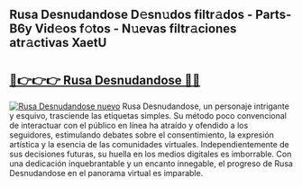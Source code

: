 ## Rusa Desnudandose D𝚎sn𝚞dos filtr𝚊dos - Parts-B6y Vid𝚎os f𝚘tos - N𝚞evas filtr𝚊ciones atr𝚊ctivas XaetU

# <h2><a href="http://mb3047.tromn.icu/?c=Rusa+Desnudandose">🔗👉👉👉 Rusa Desnudandose 🔗🔗</a></h2>

[![Rusa Desnudandose nuevo](https://i.imgur.com/pEAQMta.gif)](http://mb3047.tromn.icu/?c=Rusa+Desnudandose)
Rusa Desnudandose, un personaje intrigante y esquivo, trasciende las etiquetas simples. Su método poco convencional de interactuar con el público en línea ha atraído y ofendido a los seguidores, estimulando debates sobre el consentimiento, la expresión artística y la esencia de las comunidades virtuales. Independientemente de sus decisiones futuras, su huella en los medios digitales es imborrable. Con una dedicación inquebrantable y un encanto innegable, el progreso de Rusa Desnudandose en el panorama virtual es imparable.
